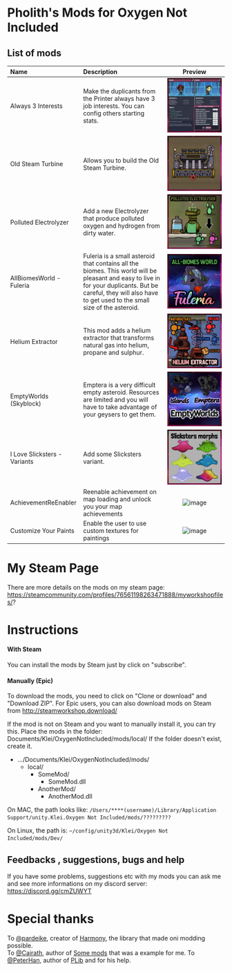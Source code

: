 


# Pholith's Mods for Oxygen Not Included

## List of mods
| **Name**                            | **Description**                                                                                                                                                                                                                                                                      | **Preview**                                           |
| :---------------------------------- | :------------------------------------------------------------------------------------------------------------------------------------------------------------------------------------------------------------------------------------------------------------------------------------| :-------:									                               |
| Always 3 Interests                  | Make the duplicants from the Printer always have 3 job interests.  You can config others starting stats.                                                                                                                                                                             |![image](/src/Always3Interests/screen.png)|
| Old Steam Turbine                   | Allows you to build the Old Steam Turbine.                                                                                                                                                                                                                                           |![image](/src/OldSteamTurbine/screen.png)|
| Polluted Electrolyzer               | Add a new Electrolyzer that produce polluted oxygen and hydrogen from dirty water.                                                                                                                                                                                                   |![image](/src/PollutedElectrolyzer/screen.png)|
| AllBiomesWorld - Fuleria| Fuleria is a small asteroid that contains all the biomes. This world will be pleasant and easy to live in for your duplicants. But be careful, they will also have to get used to the small size of the asteroid.                                                                                 |![image](/src/AllBiomesWorld/screen.png)|
| Helium Extractor | This mod adds a helium extractor that transforms natural gas into helium, propane and sulphur.                                                                                                                                                                                                          |![image](/src/HeliumExtractor/screen.png)|
| EmptyWorlds (Skyblock)| Emptera is a very difficult empty asteroid. Resources are limited and you will have to take advantage of your geysers to get them.                                                                                 |![image](/src/EmptyWorld/screen1.png)|
| I Love Slicksters - Variants | Add some Slicksters variant.                                                                                 |![image](/src/ILoveSlicksters/screen1.png)|
| AchievementReEnabler | Reenable achievement on map loading and unlock you your map achievements							|![image](/src/AchievementReEnabler/screen1.png)|
| Customize Your Paints | Enable the user to use custom textures for paintings												|![image](/src/CustomizeYourPaintd/screen1.png)|


# My Steam Page
There are more details on the mods on my steam page:
https://steamcommunity.com/profiles/76561198263471888/myworkshopfiles/?

# Instructions

#### With Steam
You can install the mods by Steam just by click on "subscribe".

#### Manually (Epic)
To download the mods, you need to click on "Clone or download" and "Download ZIP".
For Epic users, you can also download mods on Steam from http://steamworkshop.download/

If the mod is not on Steam and you want to manually install it, you can try this.
Place the mods in the folder: Documents/Klei/OxygenNotIncluded/mods/local/
If the folder doesn't exist, create it.
* .../Documents/Klei/OxygenNotIncluded/mods/
  * local/
    * SomeMod/
      * SomeMod.dll
    * AnotherMod/
      * AnotherMod.dll

 On MAC, the path looks like: `/Users/****(username)/Library/Application Support/unity.Klei.Oxygen Not Included/mods/?????????`
 
 On Linux, the path is: `~/config/unity3d/Klei/Oxygen Not Included/mods/Dev/`

## Feedbacks , suggestions, bugs and help
If you have some problems, suggestions etc with my mods you can ask me and see more informations on my discord server:
https://discord.gg/cmZUWYT

# Special thanks
To [@pardeike](https://github.com/pardeike), creator of [Harmony](https://github.com/pardeike/Harmony), the library that made oni modding possible.  
To [@Cairath](https://github.com/Cairath), author of [Some mods](https://github.com/Cairath/ONI-Mods) that was a example for me.
To [@PeterHan](https://github.com/peterhaneve), author of [PLib](https://github.com/peterhaneve/ONIMods/tree/master/PLib) and for his help.
